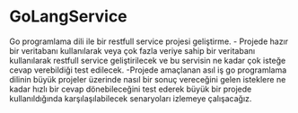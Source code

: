 # GoLangService
Go programlama dili ile bir restfull service projesi geliştirme.
    - Projede hazır bir veritabanı kullanılarak veya çok fazla veriye sahip bir veritabanı kullanılarak restfull service geliştirilecek ve bu servisin ne kadar çok isteğe cevap verebildiği test edilecek.
    -Projede amaçlanan asıl iş go programlama dilinin büyük projeler üzerinde nasıl bir sonuç vereceğini gelen isteklere  ne kadar hızlı bir cevap dönebileceğini test ederek büyük bir projede kullanıldığında karşılaşılabilecek senaryoları izlemeye çalışacağız.
    